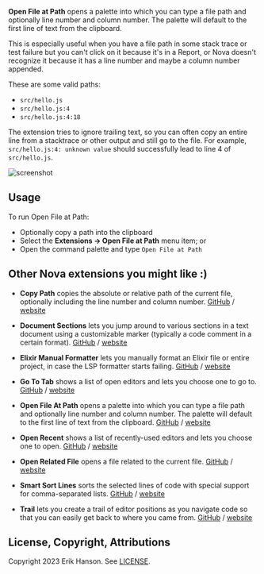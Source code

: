 **Open File at Path** opens a palette into which you can type a file path and optionally line number and column number.
The palette will default to the first line of text from the clipboard.

This is especially useful when you have a file path in some stack trace or test failure but you can't click on it
because it's in a Report, or Nova doesn't recognize it because it has a line number and maybe a column number appended.

These are some valid paths:

- `src/hello.js`
- `src/hello.js:4`
- `src/hello.js:4:18`

The extension tries to ignore trailing text, so you can often copy an entire line from a stacktrace
or other output and still go to the file. For example, `src/hello.js:4: unknown value` should successfully
lead to line 4 of `src/hello.js`.

![screenshot](https://raw.github.com/eahanson/open-file-at-path.novaextension/main/open-file-at-path.jpg)

## Usage

To run Open File at Path:

- Optionally copy a path into the clipboard
- Select the **Extensions → Open File at Path** menu item; or
- Open the command palette and type `Open File at Path`

## Other Nova extensions you might like :)

- **Copy Path** copies the absolute or relative path of the current file, optionally including the line number and
  column number.
  [GitHub](https://github.com/eahanson/copy-path.novaextension) /
  [website](https://extensions.panic.com/extensions/eahanson/eahanson.copy-path/)

- **Document Sections** lets you jump around to various sections in a text document using a customizable marker
  (typically a code comment in a certain format).
  [GitHub](https://github.com/eahanson/document-sections.novaextension) /
  [website](https://extensions.panic.com/extensions/eahanson/eahanson.document-sections/)

- **Elixir Manual Formatter** lets you manually format an Elixir file or entire project, in case the LSP formatter
  starts failing.
  [GitHub](https://github.com/eahanson/elixir-manual-formatter.novaextension) /
  [website](https://extensions.panic.com/extensions/eahanson/eahanson.elixir-manual-formatter/)

- **Go To Tab** shows a list of open editors and lets you choose one to go to.
  [GitHub](https://github.com/eahanson/go-to-tab.novaextension) /
  [website](https://extensions.panic.com/extensions/eahanson/eahanson.go-to-tab/)

- **Open File At Path** opens a palette into which you can type a file path and optionally line number and column number.
  The palette will default to the first line of text from the clipboard.
  [GitHub](https://github.com/eahanson/open-file-at-path.novaextension) /
  [website](https://extensions.panic.com/extensions/eahanson/eahanson.open-file-at-path/)

- **Open Recent** shows a list of recently-used editors and lets you choose one to open.
  [GitHub](https://github.com/eahanson/open-recent.novaextension) /
  [website](https://extensions.panic.com/extensions/eahanson/eahanson.open-recent/)

- **Open Related File** opens a file related to the current file.
  [GitHub](https://github.com/synchronal/related-files.novaextension) /
  [website](https://extensions.panic.com/extensions/eahanson/eahanson.related-files/)

- **Smart Sort Lines** sorts the selected lines of code with special support for comma-separated lists.
  [GitHub](https://github.com/eahanson/smart-sort-lines) /
  [website](https://extensions.panic.com/extensions/eahanson/eahanson.smart-sort-lines/)

- **Trail** lets you create a trail of editor positions as you navigate code so that you can easily get back to where
  you came from.
  [GitHub](https://github.com/eahanson/trail.novaextension) /
  [website](https://extensions.panic.com/extensions/eahanson/eahanson.trail/)

## License, Copyright, Attributions

Copyright 2023 Erik Hanson. See [LICENSE](https://github.com/eahanson/open-file-at-path.novaextension/blob/main/LICENSE).
